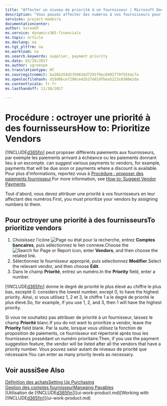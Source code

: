 ```yaml
---
title: "Affecter un niveau de priorité à un fournisseur | Microsoft Docs"
description: "Vous pouvez affecter des numéros à vos fournisseurs pour les classer par ordre de priorité et faciliter des propositions de paiement dans Dynamics 365."
services: project-madeira
documentationcenter: 
author: SorenGP
ms.service: dynamics365-financials
ms.topic: article
ms.devlang: na
ms.tgt_pltfrm: na
ms.workload: na
ms.search.keywords: supplier, payment priority
ms.date: 03/29/2017
ms.author: sgroespe
ms.translationtype: HT
ms.sourcegitcommit: ba26b354d235981bd7291f9ac6402779f554ac7a
ms.openlocfilehash: d19d0bce7290ce42b37dd1dfbea5213c6580e2da
ms.contentlocale: fr-fr
ms.lasthandoff: 11/10/2017

---
```

# <a name="how-to-prioritize-vendors"></a><span data-ttu-id="709ad-103">Procédure : octroyer une priorité à des fournisseurs</span><span class="sxs-lookup"><span data-stu-id="709ad-103">How to: Prioritize Vendors</span></span>
[!INCLUDE[d365fin](includes/d365fin_md.md)]<span data-ttu-id="709ad-104"> peut proposer différents paiements aux fournisseurs, par exemple les paiements arrivant à échéance ou les paiements donnant lieu à un escompte.</span><span class="sxs-lookup"><span data-stu-id="709ad-104"> can suggest various payments to vendors, for example, payments that will be due soon or payments where a discount is available.</span></span> <span data-ttu-id="709ad-105">Pour plus d'informations, reportez vous à [Procédure : proposer des paiements fournisseur](payables-how-suggest-vendor-payments.md).</span><span class="sxs-lookup"><span data-stu-id="709ad-105">For more information, see [How to: Suggest Vendor Payments](payables-how-suggest-vendor-payments.md).</span></span>

<span data-ttu-id="709ad-106">Tout d'abord, vous devez attribuer une priorité à vos fournisseurs en leur affectant des numéros.</span><span class="sxs-lookup"><span data-stu-id="709ad-106">First, you must prioritize your vendors by assigning numbers to them.</span></span>

## <a name="to-prioritize-vendors"></a><span data-ttu-id="709ad-107">Pour octroyer une priorité à des fournisseurs</span><span class="sxs-lookup"><span data-stu-id="709ad-107">To prioritize vendors</span></span>
1. <span data-ttu-id="709ad-108">Choisissez l'icône ![Page ou état pour la recherche](media/ui-search/search_small.png "Page ou état pour la recherche"), entrez **Comptes bancaires**, puis sélectionnez le lien connexe.</span><span class="sxs-lookup"><span data-stu-id="709ad-108">Choose the ![Search for Page or Report](media/ui-search/search_small.png "Search for Page or Report icon") icon, enter **Vendors**, and then choose the related link.</span></span>
2. <span data-ttu-id="709ad-109">Sélectionnez le fournisseur approprié, puis sélectionnez **Modifier**.</span><span class="sxs-lookup"><span data-stu-id="709ad-109">Select the relevant vendor, and then choose **Edit**.</span></span>
3. <span data-ttu-id="709ad-110">Dans le champ **Priorité**, entrez un numéro.</span><span class="sxs-lookup"><span data-stu-id="709ad-110">In the **Priority** field, enter a number.</span></span>

[!INCLUDE[d365fin](includes/d365fin_md.md)]<span data-ttu-id="709ad-111"> donne le degré de priorité le plus élevé au chiffre le plus bas, excepté 0.</span><span class="sxs-lookup"><span data-stu-id="709ad-111"> considers the lowest number, except 0, to have the highest priority.</span></span> <span data-ttu-id="709ad-112">Ainsi, si vous utilisez 1, 2 et 3, le chiffre 1 a le degré de priorité le plus élevé.</span><span class="sxs-lookup"><span data-stu-id="709ad-112">So, for example, if you use 1, 2, and 3, then 1 will have the highest priority.</span></span>

<span data-ttu-id="709ad-113">Si vous ne souhaitez pas attribuer de priorité à un fournisseur, laissez le champ **Priorité** blanc.</span><span class="sxs-lookup"><span data-stu-id="709ad-113">If you do not want to prioritize a vendor, leave the **Priority** field blank.</span></span> <span data-ttu-id="709ad-114">Par la suite, lorsque vous utilisez la fonction de proposition de paiements, ce fournisseur est répertorié après tous les fournisseurs possédant un numéro prioritaire.</span><span class="sxs-lookup"><span data-stu-id="709ad-114">Then, if you use the payment suggestion feature, the vendor will be listed after all the vendors that have a priority number.</span></span> <span data-ttu-id="709ad-115">Vous pouvez saisir autant de niveaux de priorité que nécessaire.</span><span class="sxs-lookup"><span data-stu-id="709ad-115">You can enter as many priority levels as necessary.</span></span>

## <a name="see-also"></a><span data-ttu-id="709ad-116">Voir aussi</span><span class="sxs-lookup"><span data-stu-id="709ad-116">See Also</span></span>
[<span data-ttu-id="709ad-117">Définition des achats</span><span class="sxs-lookup"><span data-stu-id="709ad-117">Setting Up Purchasing</span></span>](purchasing-setup-purchasing.md)  
[<span data-ttu-id="709ad-118">Gestion des comptes fournisseur</span><span class="sxs-lookup"><span data-stu-id="709ad-118">Managing Payables</span></span>](payables-manage-payables.md)  
<span data-ttu-id="709ad-119">[Utilisation de [!INCLUDE[d365fin](includes/d365fin_md.md)]](ui-work-product.md)</span><span class="sxs-lookup"><span data-stu-id="709ad-119">[Working with [!INCLUDE[d365fin](includes/d365fin_md.md)]](ui-work-product.md)</span></span>

